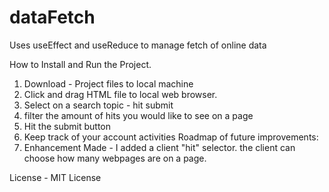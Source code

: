 # dataFetch
Uses useEffect and useReduce to manage fetch of online data

How to Install and Run the Project.
  1. Download - Project files to local machine
  2. Click and drag HTML file to local web browser.
  3. Select on a search topic - hit submit 
  4. filter the amount of hits you would like to see on a page 
  5. Hit the submit button
  6. Keep track of your account activities
Roadmap of future improvements: 
  1. Enhancement Made - I added a client "hit" selector. the client can choose how many webpages are on a page. 

License - MIT License
